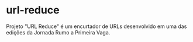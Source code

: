 # url-reduce
Projeto "URL Reduce" é um encurtador de URLs desenvolvido em uma das edições da Jornada Rumo a Primeira Vaga.
